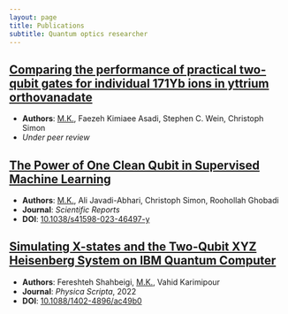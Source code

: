 ```yaml
---
layout: page
title: Publications
subtitle: Quantum optics researcher
---
```

## [Comparing the performance of practical two-qubit gates for individual 171Yb ions in yttrium orthovanadate](https://arxiv.org/abs/2410.23613)
- **Authors**: [M.K.](#), Faezeh Kimiaee Asadi, Stephen C. Wein, Christoph Simon
- *Under peer review*

## [The Power of One Clean Qubit in Supervised Machine Learning](https://arxiv.org/abs/2210.09275)
- **Authors**: [M.K.](#), Ali Javadi-Abhari, Christoph Simon, Roohollah Ghobadi
- **Journal**: *Scientific Reports*
- **DOI**: [10.1038/s41598-023-46497-y](https://www.nature.com/articles/s41598-023-46497-y) 

## [Simulating X-states and the Two-Qubit XYZ Heisenberg System on IBM Quantum Computer](https://arxiv.org/abs/2105.14581)

- **Authors**: Fereshteh Shahbeigi, [M.K.](#), Vahid Karimipour
- **Journal**: *Physica Scripta*, 2022  
- **DOI**: [10.1088/1402-4896/ac49b0](https://iopscience.iop.org/article/10.1088/1402-4896/ac49b0/meta)





